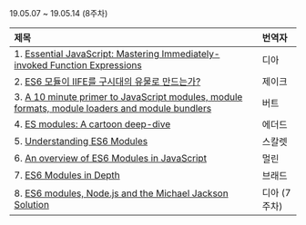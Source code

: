 19.05.07 ~ 19.05.14 (8주차)

|   제목   | 번역자  |
| :-------- | :------ |
| 1. [Essential JavaScript: Mastering Immediately-invoked Function Expressions](https://github.com/Lee-hyuna/33-js-concepts-kr/wiki/Essential-JavaScript:-Mastering-Immediately-invoked-Function-Expressions) | 디아 |
| 2. [ES6 모듈이 IIFE를 구시대의 유물로 만드는가?](https://github.com/Lee-hyuna/33-js-concepts-kr/wiki/do-es6-modules-make-the-case-of-iifes-obsolete) | 제이크 |
| 3. [A 10 minute primer to JavaScript modules, module formats, module loaders and module bundlers](https://github.com/Lee-hyuna/33-js-concepts-kr/wiki/A-10-minute-primer-to-JavaScript-modules,-module-formats,-module-loaders-and-module-bundlers) | 버트 |
| 4. [ES modules: A cartoon deep-dive](https://github.com/Lee-hyuna/33-js-concepts-kr/wiki/ES-modules-:-A-cartoon-deep-dive) | 에더드 |
| 5. [Understanding ES6 Modules](https://github.com/Lee-hyuna/33-js-concepts-kr/wiki/Understanding-ES6-Modules) | 스칼렛 |
| 6. [An overview of ES6 Modules in JavaScript](https://github.com/Lee-hyuna/33-js-concepts-kr/wiki/Javascript-%EC%9D%98-ES6-%EB%AA%A8%EB%93%88%EC%9D%98-%EA%B0%9C%EC%9A%94) | 멀린 |
| 7. [ES6 Modules in Depth](https://github.com/Lee-hyuna/33-js-concepts-kr/wiki/ES6-%EB%AA%A8%EB%93%88%EC%9D%98-%EA%B9%8A%EC%9D%B4) | 브래드 |
| 8. [ES6 modules, Node.js and the Michael Jackson Solution](https://github.com/Lee-hyuna/33-js-concepts-kr/wiki/ES6-modules,-Node.js-and-the-Michael-Jackson-Solution) | 디아 (7주차) |